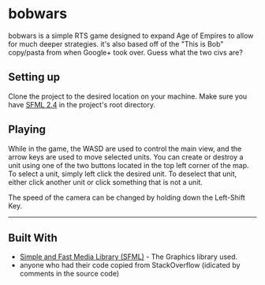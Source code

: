 # bobwars
bobwars is a simple RTS game designed to expand Age of Empires to allow for much deeper strategies.
it's also based off of the "This is Bob" copy/pasta from when Google+ took over. Guess what the two civs are?

## Setting up
Clone the project to the desired location on your machine.
Make sure you have [SFML 2.4](http://www.sfml-dev.org/download/sfml/2.4.2/) in the project's root directory.

## Playing
While in the game, the WASD are used to control the main view, and the arrow keys are used to move selected units. You can create or destroy a unit using one of the two buttons located in the top left corner of the map. To select a unit, simply left click the desired unit. To deselect that unit, either click another unit or click something that is not a unit. 

The speed of the camera can be changed by holding down the Left-Shift Key.

---

## Built With
* [Simple and Fast Media Library (SFML)](http://www.sfml-dev.org) - The Graphics library used.
* anyone who had their code copied from StackOverflow (idicated by comments in the source code)
